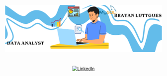 <div id="header" align="center">
  <img decoding="async" src="Banner Brayan.png" width="1200"/>
</div>

<div style="display: flex; justify-content: center; align-items: center; height: 100px;">
  <a href="www.linkedin.com/in/brayan-luttgues-araya">
    <img src="https://img.shields.io/badge/LinkedIn-0077B5?style=for-the-badge&logo=linkedin&logoColor=white" alt="LinkedIn">
  </a>
</div>

